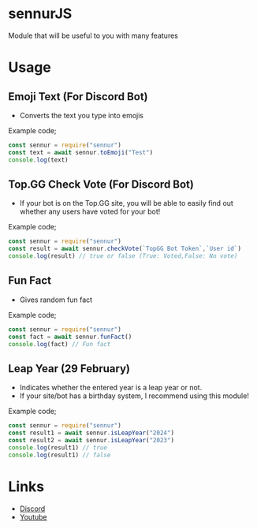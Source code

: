 # sennurJS
Module that will be useful to you with many features

# Usage
## Emoji Text (For Discord Bot)
- Converts the text you type into emojis

Example code;
``` js
const sennur = require("sennur")
const text = await sennur.toEmoji("Test")
console.log(text)
``` 
## Top.GG Check Vote (For Discord Bot)
- If your bot is on the Top.GG site, you will be able to easily find out whether any users have voted for your bot!

Example code;
``` js
const sennur = require("sennur")
const result = await sennur.checkVote(`TopGG Bot Token`,`User id`)
console.log(result) // true or false (True: Voted,False: No vote)
```

## Fun Fact
- Gives random fun fact

Example code;
```js
const sennur = require("sennur")
const fact = await sennur.funFact()
console.log(fact) // Fun fact
```

## Leap Year (29 February)
- Indicates whether the entered year is a leap year or not.
- If your site/bot has a birthday system, I recommend using this module!

Example code;
``` js
const sennur = require("sennur")
const result1 = await sennur.isLeapYear("2024")
const result2 = await sennur.isLeapYear("2023")
console.log(result1) // true
console.log(result1) // false
```
# Links
- [Discord](https://discord.gg/nTa2qttkUa)
- [Youtube](https://www.youtube.com/channel/UCakcpjCJKKAJ-6B-fzjnVyA)
